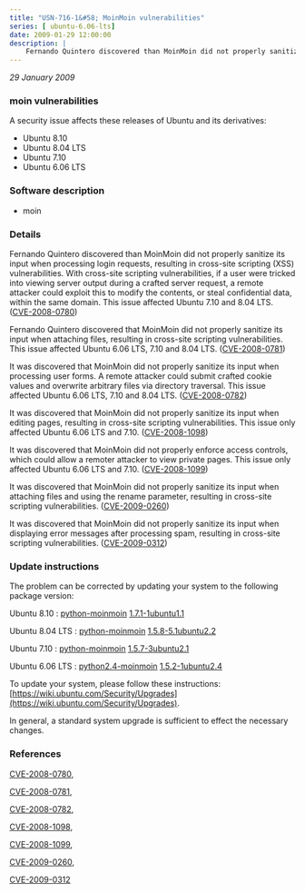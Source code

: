 ```yaml
---
title: "USN-716-1&#58; MoinMoin vulnerabilities"
series: [ ubuntu-6.06-lts]
date: 2009-01-29 12:00:00
description: |
    Fernando Quintero discovered than MoinMoin did not properly sanitize its input when processing login requests, resulting in cross-site scripting (XSS) vulnerabilities. With cross-site scripting vulnerabilities, if a user were tricked into viewing server output during a crafted server request, a remote attacker could exploit this to modify the contents, or steal confidential data, within the same domain. This issue affected Ubuntu 7.10 and 8.04 LTS. ([CVE-2008-0780](http://people.ubuntu.com/~ubuntu-security/cve/CVE-2008-0780))
--- 
```

 
 

*29 January 2009*

### moin vulnerabilities

A security issue affects these releases of Ubuntu and its derivatives:

* Ubuntu 8.10
* Ubuntu 8.04 LTS
* Ubuntu 7.10
* Ubuntu 6.06 LTS

### Software description

* moin 

### Details

Fernando Quintero discovered than MoinMoin did not properly sanitize its input when processing login requests, resulting in cross-site scripting (XSS) vulnerabilities. With cross-site scripting vulnerabilities, if a user were tricked into viewing server output during a crafted server request, a remote attacker could exploit this to modify the contents, or steal confidential data, within the same domain. This issue affected Ubuntu 7.10 and 8.04 LTS. ([CVE-2008-0780](http://people.ubuntu.com/~ubuntu-security/cve/CVE-2008-0780))

Fernando Quintero discovered that MoinMoin did not properly sanitize its input when attaching files, resulting in cross-site scripting vulnerabilities. This issue affected Ubuntu 6.06 LTS, 7.10 and 8.04 LTS. ([CVE-2008-0781](http://people.ubuntu.com/~ubuntu-security/cve/CVE-2008-0781))

It was discovered that MoinMoin did not properly sanitize its input when processing user forms. A remote attacker could submit crafted cookie values and overwrite arbitrary files via directory traversal. This issue affected Ubuntu 6.06 LTS, 7.10 and 8.04 LTS. ([CVE-2008-0782](http://people.ubuntu.com/~ubuntu-security/cve/CVE-2008-0782))

It was discovered that MoinMoin did not properly sanitize its input when editing pages, resulting in cross-site scripting vulnerabilities. This issue only affected Ubuntu 6.06 LTS and 7.10. ([CVE-2008-1098](http://people.ubuntu.com/~ubuntu-security/cve/CVE-2008-1098))

It was discovered that MoinMoin did not properly enforce access controls, which could allow a remoter attacker to view private pages. This issue only affected Ubuntu 6.06 LTS and 7.10. ([CVE-2008-1099](http://people.ubuntu.com/~ubuntu-security/cve/CVE-2008-1099))

It was discovered that MoinMoin did not properly sanitize its input when attaching files and using the rename parameter, resulting in cross-site scripting vulnerabilities. ([CVE-2009-0260](http://people.ubuntu.com/~ubuntu-security/cve/CVE-2009-0260))

It was discovered that MoinMoin did not properly sanitize its input when displaying error messages after processing spam, resulting in cross-site scripting vulnerabilities. ([CVE-2009-0312](http://people.ubuntu.com/~ubuntu-security/cve/CVE-2009-0312)) 

### Update instructions

The problem can be corrected by updating your system to the following package version:

Ubuntu 8.10
 : [python-moinmoin](https://launchpad.net/ubuntu/+source/moin) <span> [1.7.1-1ubuntu1.1](https://launchpad.net/ubuntu/+source/moin/1.7.1-1ubuntu1.1) </span> 

Ubuntu 8.04 LTS
 : [python-moinmoin](https://launchpad.net/ubuntu/+source/moin) <span> [1.5.8-5.1ubuntu2.2](https://launchpad.net/ubuntu/+source/moin/1.5.8-5.1ubuntu2.2) </span> 

Ubuntu 7.10
 : [python-moinmoin](https://launchpad.net/ubuntu/+source/moin) <span> [1.5.7-3ubuntu2.1](https://launchpad.net/ubuntu/+source/moin/1.5.7-3ubuntu2.1) </span> 

Ubuntu 6.06 LTS
 : [python2.4-moinmoin](https://launchpad.net/ubuntu/+source/moin) <span> [1.5.2-1ubuntu2.4](https://launchpad.net/ubuntu/+source/moin/1.5.2-1ubuntu2.4) </span> 

To update your system, please follow these instructions: [https://wiki.ubuntu.com/Security/Upgrades](https://wiki.ubuntu.com/Security/Upgrades).

In general, a standard system upgrade is sufficient to effect the necessary changes. 

### References

 
 [CVE-2008-0780](http://people.ubuntu.com/~ubuntu-security/cve/CVE-2008-0780), 

 [CVE-2008-0781](http://people.ubuntu.com/~ubuntu-security/cve/CVE-2008-0781), 

 [CVE-2008-0782](http://people.ubuntu.com/~ubuntu-security/cve/CVE-2008-0782), 

 [CVE-2008-1098](http://people.ubuntu.com/~ubuntu-security/cve/CVE-2008-1098), 

 [CVE-2008-1099](http://people.ubuntu.com/~ubuntu-security/cve/CVE-2008-1099), 

 [CVE-2009-0260](http://people.ubuntu.com/~ubuntu-security/cve/CVE-2009-0260), 

 [CVE-2009-0312](http://people.ubuntu.com/~ubuntu-security/cve/CVE-2009-0312)
 

